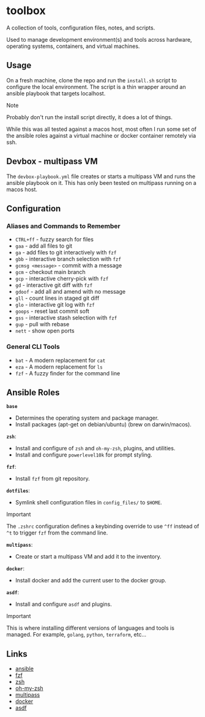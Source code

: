 #  toolbox 

A collection of tools, configuration files, notes, and scripts.

Used to manage development environment(s) and tools across hardware, operating systems, containers, and virtual machines.

## Usage

On a fresh machine, clone the repo and run the `install.sh` script to configure the local environment. The script is a thin wrapper around an ansible playbook that targets localhost.

> [!NOTE]
> Probably don't run the install script directly, it does a lot of things.

While this was all tested against a macos host, most often I run some set of the ansible roles against a virtual machine or docker container remotely via ssh.

## Devbox - multipass VM

The `devbox-playbook.yml` file creates or starts a multipass VM and runs the ansible playbook on it. This has only been tested on multipass running on a macos host.

## Configuration

<!-- TODO: source these from the vars file? -->
### Aliases and Commands to Remember

- `CTRL+ff` - fuzzy search for files
- `gaa` - add all files to git
- `ga`  - add files to git interactively with `fzf`
- `gbb` - interactive branch selection with `fzf`
- `gcmsg <message>` - commit with a message
- `gcm` - checkout main branch
- `gcp` - interactive cherry-pick with `fzf`
- `gd`  - interactive git diff with `fzf`
- `gdoof` - add all and amend with no message
- `gll` - count lines in staged git diff
- `glo` - interactive git log with `fzf`
- `goops` - reset last commit soft
- `gss` - interactive stash selection with `fzf`
- `gup` - pull with rebase
- `nett` - show open ports

### General CLI Tools
- `bat` - A modern replacement for `cat`
- `eza` - A modern replacement for `ls`
- `fzf` - A fuzzy finder for the command line

## Ansible Roles

**`base`**
- Determines the operating system and package manager.
- Install packages (apt-get on debian/ubuntu) (brew on darwin/macos).

**`zsh`**:
- Install and configure of `zsh` and `oh-my-zsh`, plugins, and utilities.
- Install and configure `powerlevel10k` for prompt styling.

**`fzf`**:
- Install `fzf` from git repository.

**`dotfiles`**:
- Symlink shell configuration files in `config_files/` to `$HOME`.

> [!IMPORTANT]
> The `.zshrc` configuration defines a keybinding override to use `^ff` instead of `^t` to trigger `fzf` from the command line.

**`multipass`**:
- Create or start a multipass VM and add it to the inventory.

**`docker`**:
- Install docker and add the current user to the docker group.

**`asdf`**:
- Install and configure `asdf` and plugins.

> [!IMPORTANT]
> This is where installing different versions of languages and tools is managed.
> For example, `golang`, `python`, `terraform`, etc...

## Links

- [ansible](https://docs.ansible.com/ansible/latest/index.html)
- [fzf](https://github.com/junegunn/fzf)
- [zsh](https://www.zsh.org/)
- [oh-my-zsh](https://ohmyz.sh/)
- [multipass](https://multipass.run/)
- [docker](https://docs.docker.com/)
- [asdf](https://asdf-vm.com/)


